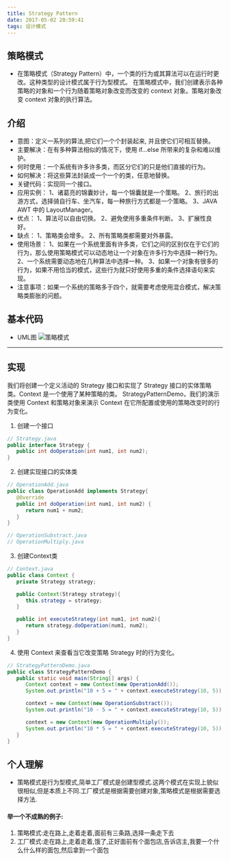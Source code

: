 ```yaml
---
title: Strategy Pattern
date: 2017-05-02 20:59:41
tags: 设计模式
---
```


## 策略模式
* 在策略模式（Strategy Pattern）中，一个类的行为或其算法可以在运行时更改。这种类型的设计模式属于行为型模式。
在策略模式中，我们创建表示各种策略的对象和一个行为随着策略对象改变而改变的 context 对象。策略对象改变 context 对象的执行算法。

## 介绍
* 意图：定义一系列的算法,把它们一个个封装起来, 并且使它们可相互替换。
* 主要解决：在有多种算法相似的情况下，使用 if...else 所带来的复杂和难以维护。
* 何时使用：一个系统有许多许多类，而区分它们的只是他们直接的行为。
* 如何解决：将这些算法封装成一个一个的类，任意地替换。
* 关键代码：实现同一个接口。
* 应用实例： 1、诸葛亮的锦囊妙计，每一个锦囊就是一个策略。 2、旅行的出游方式，选择骑自行车、坐汽车，每一种旅行方式都是一个策略。 3、JAVA AWT 中的 LayoutManager。
* 优点： 1、算法可以自由切换。 2、避免使用多重条件判断。 3、扩展性良好。
* 缺点： 1、策略类会增多。 2、所有策略类都需要对外暴露。
* 使用场景： 1、如果在一个系统里面有许多类，它们之间的区别仅在于它们的行为，那么使用策略模式可以动态地让一个对象在许多行为中选择一种行为。 2、一个系统需要动态地在几种算法中选择一种。 3、如果一个对象有很多的行为，如果不用恰当的模式，这些行为就只好使用多重的条件选择语句来实现。
* 注意事项：如果一个系统的策略多于四个，就需要考虑使用混合模式，解决策略类膨胀的问题。

## 基本代码
* UML图
![策略模式](Strategy.png)
***

## 实现
我们将创建一个定义活动的 Strategy 接口和实现了 Strategy 接口的实体策略类。Context 是一个使用了某种策略的类。
StrategyPatternDemo，我们的演示类使用 Context 和策略对象来演示 Context 在它所配置或使用的策略改变时的行为变化。
1. 创建一个接口
```java
// Strategy.java
public interface Strategy {
   public int doOperation(int num1, int num2);
}
```
2. 创建实现接口的实体类
```java
// OperationAdd.java
public class OperationAdd implements Strategy{
   @Override
   public int doOperation(int num1, int num2) {
      return num1 + num2;
   }
}

// OperationSubstract.java
// OperationMultiply.java
```
3. 创建Context类
```java
// Context.java
public class Context {
   private Strategy strategy;

   public Context(Strategy strategy){
      this.strategy = strategy;
   }

   public int executeStrategy(int num1, int num2){
      return strategy.doOperation(num1, num2);
   }
}
```

4. 使用 Context 来查看当它改变策略 Strategy 时的行为变化。
```java
// StrategyPatternDemo.java
public class StrategyPatternDemo {
   public static void main(String[] args) {
      Context context = new Context(new OperationAdd());
      System.out.println("10 + 5 = " + context.executeStrategy(10, 5));

      context = new Context(new OperationSubstract());
      System.out.println("10 - 5 = " + context.executeStrategy(10, 5));

      context = new Context(new OperationMultiply());
      System.out.println("10 * 5 = " + context.executeStrategy(10, 5));
   }
}
```
## 个人理解
* 策略模式是行为型模式,简单工厂模式是创建型模式.这两个模式在实现上貌似很相似,但是本质上不同.工厂模式是根据需要创建对象,策略模式是根据需要选择方法.

#### 举一个不成熟的例子:
1. 策略模式:走在路上,走着走着,面前有三条路,选择一条走下去
2. 工厂模式:走在路上,走着走着,饿了,正好面前有个面包店,告诉店主,我要一个什么什么样的面包,然后拿到一个面包
